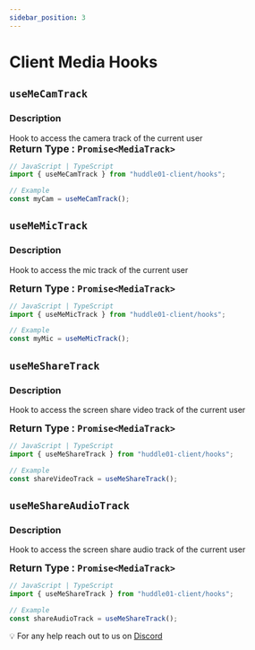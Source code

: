 ```yaml
---
sidebar_position: 3
---
```


# Client Media Hooks

## `useMeCamTrack`

### Description

Hook to access the camera track of the current user
<br/>
<font size="4"> **Return Type : `Promise<MediaTrack>`** </font>

```jsx
// JavaScript | TypeScript
import { useMeCamTrack } from "huddle01-client/hooks";

// Example
const myCam = useMeCamTrack();

```

## `useMeMicTrack`

### Description

Hook to access the mic track of the current user
<br/>

<font size="4"> **Return Type : `Promise<MediaTrack>`** </font>

```jsx
// JavaScript | TypeScript
import { useMeMicTrack } from "huddle01-client/hooks";

// Example
const myMic = useMeMicTrack();

```

## `useMeShareTrack`

### Description

Hook to access the screen share video track of the current user
<br/>

<font size="4"> **Return Type : `Promise<MediaTrack>`** </font>

```jsx
// JavaScript | TypeScript
import { useMeShareTrack } from "huddle01-client/hooks";

// Example
const shareVideoTrack = useMeShareTrack();

```

## `useMeShareAudioTrack`

### Description

Hook to access the screen share audio track of the current user
<br/>

<font size="4"> **Return Type : `Promise<MediaTrack>`** </font>

```jsx
// JavaScript | TypeScript
import { useMeShareTrack } from "huddle01-client/hooks";

// Example
const shareAudioTrack = useMeShareTrack();

```

💡 For any help reach out to us on
[Discord](https://discord.com/invite/EYqfS32jYc)
